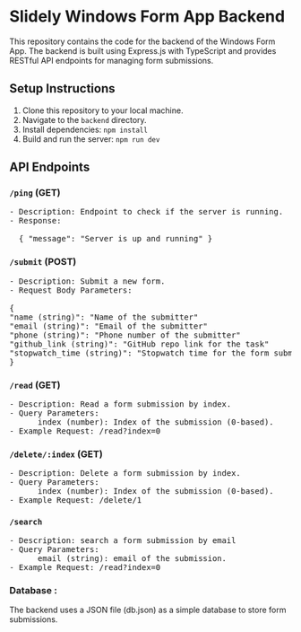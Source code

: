 # Slidely Windows Form App Backend

This repository contains the code for the backend of the Windows Form App. The backend is built using Express.js with TypeScript and provides RESTful API endpoints for managing form submissions.

## Setup Instructions

1. Clone this repository to your local machine.
2. Navigate to the `backend` directory.
3. Install dependencies: `npm install`
4. Build and run the server: `npm run dev`

## API Endpoints

### `/ping` (GET)
<pre>
- Description: Endpoint to check if the server is running.
- Response:

  { "message": "Server is up and running" }
</pre>

### `/submit` (POST)
<pre>
- Description: Submit a new form.
- Request Body Parameters:

{
"name (string)": "Name of the submitter"
"email (string)": "Email of the submitter"
"phone (string)": "Phone number of the submitter"
"github_link (string)": "GitHub repo link for the task"
"stopwatch_time (string)": "Stopwatch time for the form submission"
}
</pre>

### `/read` (GET) 
<pre>
- Description: Read a form submission by index.
- Query Parameters:
      index (number): Index of the submission (0-based).
- Example Request: /read?index=0
</pre>

### `/delete/:index` (GET) 
<pre>
- Description: Delete a form submission by index.
- Query Parameters:
      index (number): Index of the submission (0-based).
- Example Request: /delete/1
</pre>

### `/search`
<pre>
- Description: search a form submission by email
- Query Parameters:
      email (string): email of the submission.
- Example Request: /read?index=0
</pre>


### Database : 
The backend uses a JSON file (db.json) as a simple database to store form submissions.

